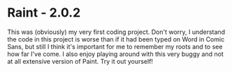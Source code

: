 # Raint - 2.0.2

This was (obviously) my very first coding project. Don't worry, I understand the
code in this project is worse than if it had been typed on Word in Comic Sans, but
still I think it's important for me to remember my roots and to see how far I've
come. I also enjoy playing around with this very buggy and not at all extensive
version of Paint. Try it out yourself!
